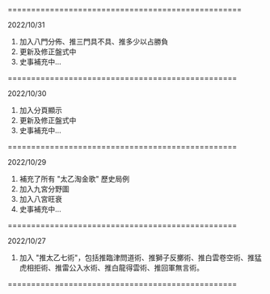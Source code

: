 ==================================================

2022/10/31

1. 加入八門分佈、推三門具不具、推多少以占勝負
3. 更新及修正盤式中
4. 史事補充中...

=================================================

2022/10/30

1. 加入分頁顯示
2. 更新及修正盤式中
3. 史事補充中...

=================================================

2022/10/29

1. 補充了所有 "太乙淘金歌" 歷史局例
2. 加入九宮分野圖
3. 加入八宮旺衰
4. 史事補充中...

=================================================

2022/10/27

1. 加入 "推太乙七術"，包括推臨津問道術、推獅子反擲術、推白雲卷空術、推猛虎相拒術、推雷公入水術、推白龍得雲術、推回軍無言術。


=================================================
